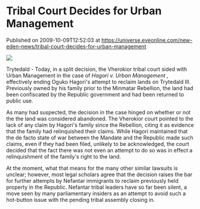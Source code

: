 # Tribal Court Decides for Urban Management
Published on 2009-10-09T12:52:03 at https://universe.eveonline.com/new-eden-news/tribal-court-decides-for-urban-management

![](http://www.eve-mercury.net/images/mercurybanner.png)  
  
Trytedald - Today, in a split decision, the Vherokior tribal court sided with Urban Management in the case of _Hagori v. Urban Management_ , effectively ending Oguko Hagori's attempt to reclaim lands on Trytedald III. Previously owned by his family prior to the Minmatar Rebellion, the land had been confiscated by the Republic government and had been returned to public use.

As many had suspected, the decision in the case hinged on whether or not the the land was considered abandoned. The Vherokior court pointed to the lack of any claim by Hagori's family since the Rebellion, citing it as evidence that the family had relinquished their claims. While Hagori maintained that the de facto state of war between the Mandate and the Republic made such claims, even if they had been filed, unlikely to be acknowledged, the court decided that the fact there was not even an attempt to do so was in effect a relinquishment of the family's right to the land.

At the moment, what that means for the many other similar lawsuits is unclear; however, most legal scholars agree that the decision raises the bar for further attempts by Nefantar immigrants to reclaim previously held property in the Republic. Nefantar tribal leaders have so far been silent, a move seen by many parliamentary insiders as an attempt to avoid such a hot-button issue with the pending tribal assembly closing in.
